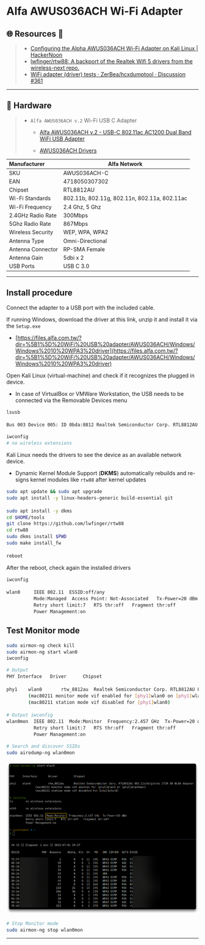 # Alfa AWUS036ACH Wi-Fi Adapter

## 🌐 Resources 🔗

> - [Configuring the Alpha AWUS036ACH Wi-Fi Adapter on Kali Linux | HackerNoon](https://hackernoon.com/configuring-the-alpha-awus036ach-wi-fi-adapter-on-kali-linux)
> - [lwfinger/rtw88: A backport of the Realtek Wifi 5 drivers from the wireless-next repo.](https://github.com/lwfinger/rtw88)
> - [WiFi adapter (driver) tests · ZerBea/hcxdumptool · Discussion #361](https://github.com/ZerBea/hcxdumptool/discussions/361#discussioncomment-7550759)

---

## 🔬 Hardware

> - `Alfa AWUS036ACH v.2` Wi-Fi USB C Adapter
>
>   - [Alfa AWUS036ACH v.2 - USB-C 802.11ac AC1200 Dual Band WiFi USB Adapter](https://alfa-network.eu/awus036ach-c)
>
>   - [AWUS036ACH Drivers](https://docs.alfa.com.tw/Product/AWUS036ACH/)

| Manufacturer      | Alfa Network                                 |
| :---------------- | -------------------------------------------- |
| SKU               | AWUS036ACH-C                                 |
| EAN               | 4718050307302                                |
| Chipset           | RTL8812AU                                    |
| Wi-Fi Standards   | 802.11b, 802.11g, 802.11n, 802.11a, 802.11ac |
| Wi-Fi Frequency   | 2.4 Ghz, 5 Ghz                               |
| 2.4GHz Radio Rate | 300Mbps                                      |
| 5Ghz Radio Rate   | 867Mbps                                      |
| Wireless Security | WEP, WPA, WPA2                               |
| Antenna Type      | Omni-Directional                             |
| Antenna Connector | RP-SMA Female                                |
| Antenna Gain      | 5dbi x 2                                     |
| USB Ports         | USB C 3.0                                    |

---

## Install procedure

Connect the adapter to a USB port with the included cable.

If running Windows, download the driver at this link, unzip it and install it via the `Setup.exe`

- [https://files.alfa.com.tw/?dir=%5B1%5D%20WiFi%20USB%20adapter/AWUS036ACH/Windows/Windows%2010%20WPA3%20driver](https://files.alfa.com.tw/?dir=%5B1%5D%20WiFi%20USB%20adapter/AWUS036ACH/Windows/Windows%2010%20WPA3%20driver)

Open Kali Linux (virtual-machine) and check if it recognizes the plugged in device.

- In case of VirtualBox or VMWare Workstation, the USB needs to be connected via the Removable Devices menu

```bash
lsusb

Bus 003 Device 005: ID 0bda:8812 Realtek Semiconductor Corp. RTL8812AU 802.11a/b/g/n/ac 2T2R DB WLAN Adapter
```

```bash
iwconfig
# no wireless extensions
```

Kali Linux needs the drivers to see the device as an available network device.

- Dynamic Kernel Module Support (**DKMS**) automatically rebuilds and re-signs kernel modules like `rtw88` after kernel updates

```bash
sudo apt update && sudo apt upgrade
sudo apt install -y linux-headers-generic build-essential git

sudo apt install -y dkms
cd $HOME/tools
git clone https://github.com/lwfinger/rtw88
cd rtw88
sudo dkms install $PWD
sudo make install_fw

reboot
```

After the reboot, check again the installed drivers

```bash
iwconfig

wlan0     IEEE 802.11  ESSID:off/any  
          Mode:Managed  Access Point: Not-Associated   Tx-Power=20 dBm   
          Retry short limit:7   RTS thr:off   Fragment thr:off
          Power Management:on
```

## Test Monitor mode

```bash
sudo airmon-ng check kill
sudo airmon-ng start wlan0
iwconfig
```

```bash
# Output
PHY	Interface	Driver		Chipset

phy1	wlan0		rtw_8812au	Realtek Semiconductor Corp. RTL8812AU 802.11a/b/g/n/ac 2T2R DB WLAN Adapter
		(mac80211 monitor mode vif enabled for [phy1]wlan0 on [phy1]wlan0mon)
		(mac80211 station mode vif disabled for [phy1]wlan0)

# Output iwconfig
wlan0mon  IEEE 802.11  Mode:Monitor  Frequency:2.457 GHz  Tx-Power=20 dBm   
          Retry short limit:7   RTS thr:off   Fragment thr:off
          Power Management:on
```

```bash
# Search and discover SSIDs
sudo airodump-ng wlan0mon
```

![](.gitbook/assets/2025-07-01_19-28-31_209.png)

```bash
# Stop Monitor mode
sudo airmon-ng stop wlan0mon
```

---

